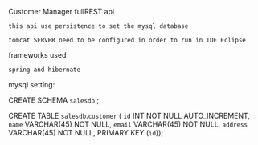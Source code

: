 Customer Manager fullREST api

	this api use persistence to set the mysql database

	tomcat SERVER need to be configured in order to run in IDE Eclipse

frameworks used 

	spring and hibernate

mysql setting:

CREATE SCHEMA `salesdb` ;

CREATE TABLE `salesdb`.`customer` (
  `id` INT NOT NULL AUTO_INCREMENT,
  `name` VARCHAR(45)  NOT NULL,
  `email` VARCHAR(45) NOT NULL,
  `address` VARCHAR(45)  NOT NULL,
  PRIMARY KEY (`id`));